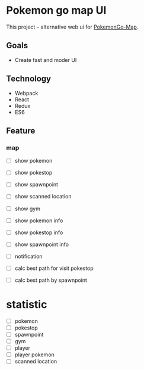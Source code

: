 # Pokemon go map UI

This project – alternative web ui for [PokemonGo-Map](/PokemonGoMap/PokemonGo-Map).

## Goals
- Create fast and moder UI
  
## Technology
- Webpack
- React
- Redux
- ES6

## Feature

### map
- [ ] show pokemon
- [ ] show pokestop
- [ ] show spawnpoint
- [ ] show scanned location
- [ ] show gym
- [ ] show pokemon info
- [ ] show pokestop info
- [ ] show spawnpoint info
- [ ] notification
- [ ] calc best path for visit pokestop
- [ ] calc best path by spawnpoint


# statistic
- [ ] pokemon
- [ ] pokestop
- [ ] spawnpoint
- [ ] gym
- [ ] player
- [ ] player pokemon
- [ ] scanned location